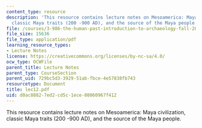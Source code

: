 ```yaml
---
content_type: resource
description: 'This resource contains lecture notes on Mesoamerica: Maya civilization,
  classic Maya traits (200 -900 AD), and the source of the Maya people.'
file: /courses/3-986-the-human-past-introduction-to-archaeology-fall-2006/d0ac88827ed2cd5c1ece08060967f412_lec12.pdf
file_size: 15636
file_type: application/pdf
learning_resource_types:
- Lecture Notes
license: https://creativecommons.org/licenses/by-nc-sa/4.0/
ocw_type: OCWFile
parent_title: Lecture Notes
parent_type: CourseSection
parent_uid: 729bc5d3-3929-51ab-fbce-4e57838fb743
resourcetype: Document
title: lec12.pdf
uid: d0ac8882-7ed2-cd5c-1ece-08060967f412
---
```

This resource contains lecture notes on Mesoamerica: Maya civilization, classic Maya traits (200 -900 AD), and the source of the Maya people.